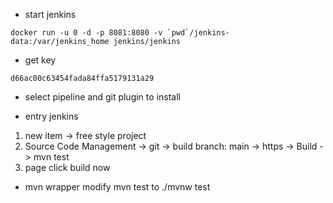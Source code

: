- start jenkins
```
docker run -u 0 -d -p 8081:8080 -v `pwd`/jenkins-data:/var/jenkins_home jenkins/jenkins
```

- get key
```
d66ac00c63454fada84ffa5179131a29
```

- select pipeline and git plugin to install

- entry jenkins
1. new item -> free style project
2. Source Code Management -> git -> build branch: main -> https -> Build -> mvn test
3. page click  build now

- mvn wrapper
modify mvn test to ./mvnw test